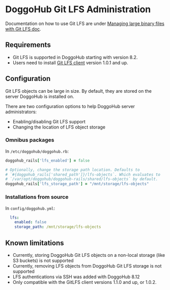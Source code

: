 # DoggoHub Git LFS Administration

Documentation on how to use Git LFS are under [Managing large binary files with Git LFS doc](manage_large_binaries_with_git_lfs.md).

## Requirements

* Git LFS is supported in DoggoHub starting with version 8.2.
* Users need to install [Git LFS client](https://git-lfs.github.com) version 1.0.1 and up.

## Configuration

Git LFS objects can be large in size. By default, they are stored on the server
DoggoHub is installed on.

There are two configuration options to help DoggoHub server administrators:

* Enabling/disabling Git LFS support
* Changing the location of LFS object storage

### Omnibus packages

In `/etc/doggohub/doggohub.rb`:

```ruby
doggohub_rails['lfs_enabled'] = false

# Optionally, change the storage path location. Defaults to
# `#{doggohub_rails['shared_path']}/lfs-objects`. Which evaluates to
# `/var/opt/doggohub/doggohub-rails/shared/lfs-objects` by default.
doggohub_rails['lfs_storage_path'] = "/mnt/storage/lfs-objects"
```

### Installations from source

In `config/doggohub.yml`:

```yaml
  lfs:
    enabled: false
    storage_path: /mnt/storage/lfs-objects
```

## Known limitations

* Currently, storing DoggoHub Git LFS objects on a non-local storage (like S3 buckets)
  is not supported
* Currently, removing LFS objects from DoggoHub Git LFS storage is not supported
* LFS authentications via SSH was added with DoggoHub 8.12
* Only compatible with the GitLFS client versions 1.1.0 and up, or 1.0.2.
